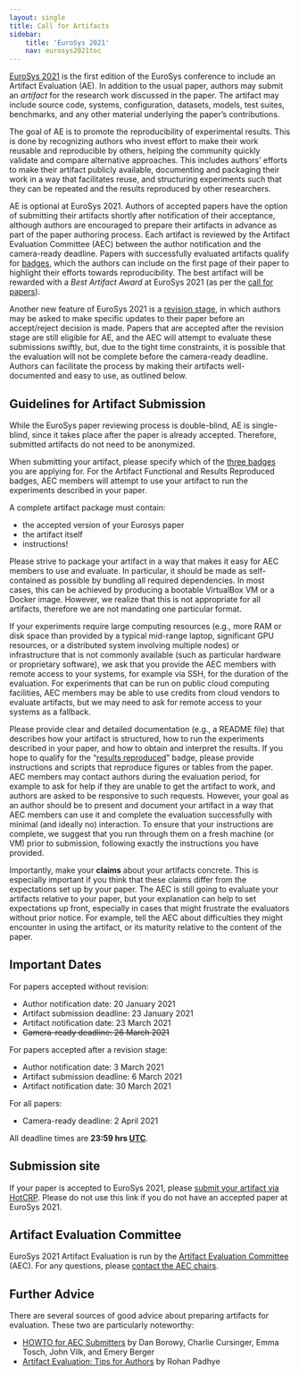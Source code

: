 ```yaml
---
layout: single
title: Call for Artifacts
sidebar:
    title: 'EuroSys 2021'
    nav: eurosys2021toc
---
```


[EuroSys 2021](https://2021.eurosys.org/) is the first edition of the EuroSys conference to include an Artifact Evaluation (AE).
In addition to the usual paper, authors may submit an *artifact* for the research work discussed in the paper.
The artifact may include source code, systems, configuration, datasets, models, test suites, benchmarks, and any other material underlying the paper’s contributions.

The goal of AE is to promote the reproducibility of experimental results.
This is done by recognizing authors who invest effort to make their work reusable and reproducible by others, helping the community quickly validate and compare alternative approaches.
This includes authors’ efforts to make their artifact publicly available, documenting and packaging their work in a way that facilitates reuse, and structuring experiments such that they can be repeated and the results reproduced by other researchers.

AE is optional at EuroSys 2021.
Authors of accepted papers have the option of submitting their artifacts shortly after notification of their acceptance, although authors are encouraged to prepare their artifacts in advance as part of the paper authoring process.
Each artifact is reviewed by the Artifact Evaluation Committee (AEC) between the author notification and the camera-ready deadline.
Papers with successfully evaluated artifacts qualify for [badges](badges.html), which the authors can include on the first page of their paper to highlight their efforts towards reproducibility.
The best artifact will be rewarded with a *Best Artifact Award* at EuroSys 2021 (as per the [call for papers](https://2021.eurosys.org/cfp.html#new-eurosys)).

Another new feature of EuroSys 2021 is a [revision stage](https://2021.eurosys.org/cfp.html#new-eurosys), in which authors may be asked to make specific updates to their paper before an accept/reject decision is made.
Papers that are accepted after the revision stage are still eligible for AE, and the AEC will attempt to evaluate these submissions swiftly, but, due to the tight time constraints, it is possible that the evaluation will not be complete before the camera-ready deadline.
Authors can facilitate the process by making their artifacts well-documented and easy to use, as outlined below.

Guidelines for Artifact Submission
----------------------------------

While the EuroSys paper reviewing process is double-blind, AE is single-blind, since it takes place after the paper is already accepted.
Therefore, submitted artifacts do not need to be anonymized.

When submitting your artifact, please specify which of the [three badges](badges.html) you are applying for.
For the Artifact Functional and Results Reproduced badges, AEC members will attempt to use your artifact to run the experiments described in your paper.

A complete artifact package must contain:

- the accepted version of your Eurosys paper
- the artifact itself
- instructions!

Please strive to package your artifact in a way that makes it easy for AEC members to use and evaluate.
In particular, it should be made as self-contained as possible by bundling all required dependencies.
In most cases, this can be achieved by producing a bootable VirtualBox VM or a Docker image.
However, we realize that this is not appropriate for all artifacts, therefore we are not mandating one particular format.

If your experiments require large computing resources (e.g., more RAM or disk space than provided by a typical mid-range laptop, significant GPU resources, or a distributed system involving multiple nodes) or infrastructure that is not commonly available (such as particular hardware or proprietary software), we ask that you provide the AEC members with remote access to your systems, for example via SSH, for the duration of the evaluation.
For experiments that can be run on public cloud computing facilities, AEC members may be able to use credits from cloud vendors to evaluate artifacts, but we may need to ask for remote access to your systems as a fallback.

Please provide clear and detailed documentation (e.g., a README file) that describes how your artifact is structured, how to run the experiments described in your paper, and how to obtain and interpret the results.
If you hope to qualify for the “[results reproduced](badges.html)” badge, please provide instructions and scripts that reproduce figures or tables from the paper.
AEC members may contact authors during the evaluation period, for example to ask for help if they are unable to get the artifact to work, and authors are asked to be responsive to such requests.
However, your goal as an author should be to present and document your artifact in a way that AEC members can use it and complete the evaluation successfully with minimal (and ideally no) interaction.
To ensure that your instructions are complete, we suggest that you run through them on a fresh machine (or VM) prior to submission, following exactly the instructions you have provided.

Importantly, make your **claims** about your artifacts concrete.  This is
especially important if you think that these claims differ from the
expectations set up by your paper.  The AEC is still going to evaluate your
artifacts relative to your paper, but your explanation can help to set
expectations up front, especially in cases that might frustrate the evaluators
without prior notice.  For example, tell the AEC about difficulties they might
encounter in using the artifact, or its maturity relative to the content of the
paper.

Important Dates
---------------

For papers accepted without revision:

* Author notification date: 20 January 2021
* Artifact submission deadline: 23 January 2021
* Artifact notification date: 23 March 2021
* ~~Camera-ready deadline: 26 March 2021~~

For papers accepted after a revision stage:

* Author notification date: 3 March 2021
* Artifact submission deadline: 6 March 2021
* Artifact notification date: 30 March 2021

For all papers:
* Camera-ready deadline: 2 April 2021

All deadline times are **23:59 hrs [UTC](https://www.timeanddate.com/worldclock/timezone/utc)**.

Submission site
---------------

If your paper is accepted to EuroSys 2021, please
[submit your artifact via HotCRP](https://eurosys21ae.hotcrp.com/).
Please do not use this link if you do not have an accepted paper at EuroSys 2021.

Artifact Evaluation Committee
-----------------------------

EuroSys 2021 Artifact Evaluation is run by the [Artifact Evaluation Committee](committee.html) (AEC).
For any questions, please [contact the AEC chairs](mailto:aec-2021@eurosys.org).

Further Advice
--------------

There are several sources of good advice about preparing artifacts for
evaluation.  These two are particularly noteworthy:

* [HOWTO for AEC
  Submitters](https://docs.google.com/document/d/1pqzPtLVIvwLwJsZwCb2r7yzWMaifudHe1Xvn42T4CcA/edit)
  by Dan Borowy, Charlie Cursinger, Emma Tosch, John Vilk, and Emery Berger
* [Artifact Evaluation: Tips for Authors](https://blog.padhye.org/Artifact-Evaluation-Tips-for-Authors/) by Rohan Padhye
